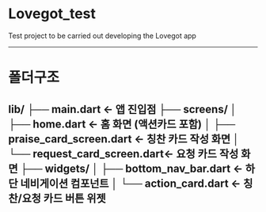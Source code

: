 # Lovegot_test
Test project to be carried out developing the Lovegot app

----
# 폴더구조
lib/
├── main.dart                     ← 앱 진입점
├── screens/
│   ├── home.dart                ← 홈 화면 (액션카드 포함)
│   ├── praise_card_screen.dart ← 칭찬 카드 작성 화면
│   └── request_card_screen.dart← 요청 카드 작성 화면
├── widgets/
│   ├── bottom_nav_bar.dart     ← 하단 네비게이션 컴포넌트
│   └── action_card.dart        ← 칭찬/요청 카드 버튼 위젯
----